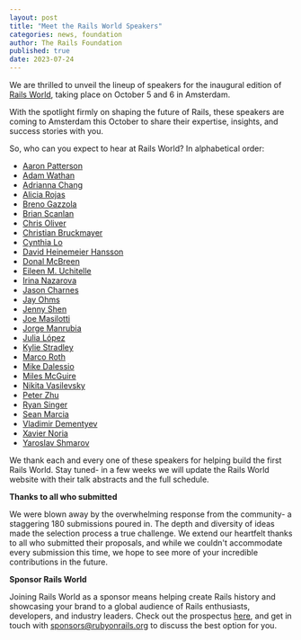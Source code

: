 ```yaml
---
layout: post
title: "Meet the Rails World Speakers"
categories: news, foundation
author: The Rails Foundation
published: true
date: 2023-07-24
---
```


We are thrilled to unveil the lineup of speakers for the inaugural edition of [Rails World](/world), taking place on October 5 and 6 in Amsterdam.

With the spotlight firmly on shaping the future of Rails, these speakers are coming to Amsterdam this October to share their expertise, insights, and success stories with you.

So, who can you expect to hear at Rails World?
In alphabetical order:

- [Aaron Patterson](/world/speakers/aaron-patterson)
- [Adam Wathan](/world/speakers/adam-wathan)
- [Adrianna Chang](/world/speakers/adrianna-chang)
- [Alicia Rojas](/world/speakers/alicia-rojas)
- [Breno Gazzola](/world/speakers/breno-gazzola)
- [Brian Scanlan](/world/speakers/brian-scanlan)
- [Chris Oliver](/world/speakers/chris-oliver)
- [Christian Bruckmayer](/world/speakers/christian-bruckmayer)
- [Cynthia Lo](/world/speakers/cynthia-lo)
- [David Heinemeier Hansson](/world/speakers/david-hansson)
- [Donal McBreen](/world/speakers/donal-mcbreen)
- [Eileen M. Uchitelle](/world/speakers/eileen-uchitelle)
- [Irina Nazarova](/world/speakers/irina-nazarova)
- [Jason Charnes](/world/speakers/jason-charnes)
- [Jay Ohms](/world/speakers/jay-ohms)
- [Jenny Shen](/world/speakers/jenny-shen)
- [Joe Masilotti](/world/speakers/joe-masilotti)
- [Jorge Manrubia](/world/speakers/jorge-manrubia)
- [Julia López](/world/speakers/julia-lopez)
- [Kylie Stradley](/world/speakers/kylie-stradley)
- [Marco Roth](/world/speakers/marco-roth)
- [Mike Dalessio](/world/speakers/mike-dalessio)
- [Miles McGuire](/world/speakers/miles-mcguire)
- [Nikita Vasilevsky](/world/speakers/nikita-vasilevsky)
- [Peter Zhu](/world/speakers/peter-zhu)
- [Ryan Singer](/world/speakers/ryan-singer)
- [Sean Marcia](/world/speakers/sean-marcia)
- [Vladimir Dementyev](/world/speakers/vladimir-dementyev)
- [Xavier Noria](/world/speakers/xavier-noria)
- [Yaroslav Shmarov](/world/speakers/yaroslav-shmarov)

We thank each and every one of these speakers for helping build the first Rails World. Stay tuned- in a few weeks we will update the Rails World website with their talk abstracts and the full schedule.

__Thanks to all who submitted__

We were blown away by the overwhelming response from the community- a staggering 180 submissions poured in. The depth and diversity of ideas made the selection process a true challenge. We extend our heartfelt thanks to all who submitted their proposals, and while we couldn't accommodate every submission this time, we hope to see more of your incredible contributions in the future.

__Sponsor Rails World__

Joining Rails World as a sponsor means helping create Rails history and showcasing your brand to a global audience of Rails enthusiasts, developers, and industry leaders. Check out the prospectus [here](https://public.3.basecamp.com/p/C7HPYMpM77kVYjfnFsoSJkrJ), and get in touch with sponsors@rubyonrails.org to discuss the best option for you.
